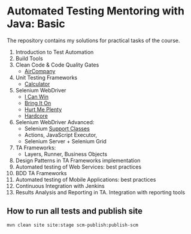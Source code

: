 # Automated Testing Mentoring with Java: Basic 

The repository contains my solutions for practical tasks of the course.

1. Introduction to Test Automation
2. Build Tools
3. Clean Code & Code Quality Gates
   - [AirCompany](aircompany)
4. Unit Testing Frameworks
   - [Calculator](calculator)
5. Selenium WebDriver
   - [I Can Win](selenium-task-1)
   - [Bring It On](selenium-task-2)
   - [Hurt Me Plenty](selenium-task-3)
   - [Hardcore](selenium-task-4)
6. Selenium WebDriver Advanced: 
   - Selenium [Support Classes](course-support-classes)
   - Actions, JavaScript Executor, 
   - Selenium Server + Selenium Grid
7. TA Frameworks: 
   - Layers, Runner, Business Objects
8. Design Patterns in TA Frameworks implementation
9. Automated testing of Web Services: best practices
10. BDD TA Frameworks
11. Automated testing of Mobile Applications: best practices
12. Continuous Integration with Jenkins
13. Results Analysis and Reporting in TA. Integration with reporting tools

## How to run all tests and publish site

```shell
mvn clean site site:stage scm-publish:publish-scm
```